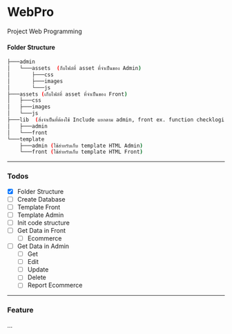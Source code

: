 # WebPro
Project Web Programming

#### Folder Structure

```sh
├───admin
│   └───assets  (ก็บไฟล์ที่ asset ที่จำเป็นของ Admin)
│       ├───css
│       ├───images
│       └───js
├───assets (เก็บไฟล์ที่ asset ที่จำเป็นของ Front)
│   ├───css
│   ├───images
│   └───js
├───lib  (สิ่งจำเป็นที่ต้องใช้ Include แยกตาม admin, front ex. function checklogin, connect db)
│   ├───admin
│   └───front
└───template
    ├───admin (ใช้สำหรับเก็บ template HTML Admin)
    └───front (ใช้สำหรับเก็บ template HTML Front)
```

---
### Todos
- [x] Folder Structure
- [ ] Create Database
- [ ] Template Front
- [ ] Template Admin
- [ ] Init code structure
- [ ] Get Data in Front
    - [ ] Ecommerce
- [ ] Get Data in Admin
    - [ ] Get
    - [ ] Edit
    - [ ] Update
    - [ ] Delete
    - [ ] Report Ecommerce

---
### Feature
...

